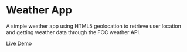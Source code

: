 # Weather App

A simple weather app using HTML5 geolocation to retrieve user location and getting weather data through the FCC weather API.

[Live Demo](https://christopher-tse.github.io/weather-app/)